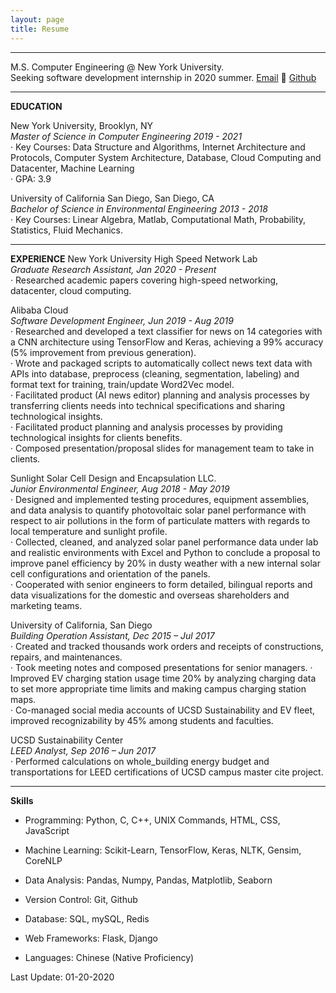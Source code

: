 ```yaml
---
layout: page
title: Resume
---
```


***
M.S. Computer Engineering @ New York University.  
Seeking software development internship in 2020 summer.
[Email](mailto:zibozhang@nyu.edu) 􏰂 [Github](https://tonyzhang95.github.io)

***

__EDUCATION__

New York University, Brooklyn, NY  
_Master of Science in Computer Engineering  2019 - 2021_  
· Key Courses: Data Structure and Algorithms, Internet Architecture and Protocols, Computer System Architecture, Database, Cloud Computing and Datacenter, Machine Learning  
· GPA: 3.9

University of California San Diego, San Diego, CA  
_Bachelor of Science in Environmental Engineering 2013 - 2018_  
· Key Courses: Linear Algebra, Matlab, Computational Math, Probability, Statistics, Fluid Mechanics.

***

__EXPERIENCE__
New York University High Speed Network Lab  
_Graduate Research Assistant, Jan 2020 - Present_  
· Researched academic papers covering high-speed networking, datacenter, cloud computing.

Alibaba Cloud  
_Software Development Engineer, Jun 2019 - Aug 2019_  
· Researched and developed a text classifier for news on 14 categories with a CNN architecture using TensorFlow and Keras, achieving a 99% accuracy (5% improvement from previous generation).  
· Wrote and packaged scripts to automatically collect news text data with APIs into database, preprocess (cleaning, segmentation, labeling) and format text for training, train/update Word2Vec model.  
· Facilitated product (AI news editor) planning and analysis processes by transferring clients needs into technical specifications and sharing technological insights.  
· Facilitated product planning and analysis processes by providing technological insights for clients benefits.  
· Composed presentation/proposal slides for management team to take in clients.  

Sunlight Solar Cell Design and Encapsulation LLC.  
_Junior Environmental Engineer, Aug 2018 - May 2019_  
· Designed and implemented testing procedures, equipment assemblies, and data analysis to quantify photovoltaic solar panel performance with respect to air pollutions in the form of particulate matters with regards to local temperature and sunlight profile.  
· Collected, cleaned, and analyzed solar panel performance data under lab and realistic environments with Excel and Python to conclude a proposal to improve panel efficiency by 20% in dusty weather with a new internal solar cell configurations and orientation of the panels.  
· Cooperated with senior engineers to form detailed, bilingual reports and data visualizations for the domestic and overseas shareholders and marketing teams.  

University of California, San Diego  
_Building Operation Assistant, Dec 2015 – Jul 2017_  
· Created and tracked thousands work orders and receipts of constructions, repairs, and maintenances.  
· Took meeting notes and composed presentations for senior managers.
· Improved EV charging station usage time 20% by analyzing charging data to set more appropriate time limits and making campus charging station maps.  
· Co-managed social media accounts of UCSD Sustainability and EV fleet, improved recognizability by 45% among students and faculties.  

UCSD Sustainability Center  
_LEED Analyst, Sep 2016 – Jun 2017_  
· Performed calculations on whole_building energy budget and transportations for LEED certifications of UCSD campus master cite project.

***

__Skills__

* Programming: Python, C, C++, UNIX Commands, HTML, CSS, JavaScript  
* Machine Learning: Scikit-Learn, TensorFlow, Keras, NLTK, Gensim, CoreNLP  
* Data Analysis: Pandas, Numpy, Pandas, Matplotlib, Seaborn
* Version Control: Git, Github
* Database: SQL, mySQL, Redis  
* Web Frameworks: Flask, Django

* Languages: Chinese (Native Proficiency)  



Last Update: 01-20-2020   

